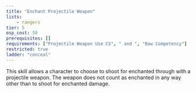 ```yaml
---
title: "Enchant Projectile Weapon"
lists:
    - rangers
tier: 5
osp_cost: 50
prerequisites: []
requirements: ["Projectile Weapon Use CS", " and ", "Bow Competency"]
restricted: true
ladder: "conceal"
---
```

This skill allows a character to choose to shoot for enchanted through with a projectile weapon. The weapon does not count as enchanted in any way other than to shoot for enchanted damage.